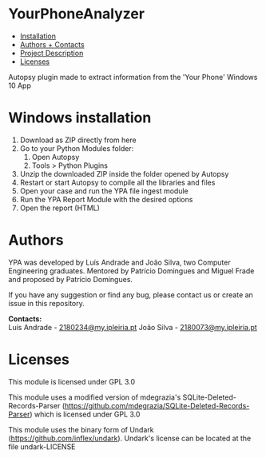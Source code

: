 # YourPhoneAnalyzer

*   [Installation](#windows-installation)
*   [Authors + Contacts](#authors)
*   [Project Description](#project-description-pt)
*   [Licenses](#licenses)

Autopsy plugin made to extract information from the 'Your Phone' Windows 10 App

# Windows installation

1.  Download as ZIP directly from here
2.  Go to your Python Modules folder:
    1. Open Autopsy
    2. Tools > Python Plugins
3.  Unzip the downloaded ZIP inside the folder opened by Autopsy
4.  Restart or start Autopsy to compile all the libraries and files
5.  Open your case and run the YPA file ingest module
6.  Run the YPA Report Module with the desired options
7.  Open the report (HTML)

# Authors

YPA was developed by Luís Andrade and João Silva, two Computer Engineering graduates.
Mentored by Patrício Domingues and Miguel Frade and proposed by Patrício Domingues.

If you have any suggestion or find any bug, please contact us or create an issue in this repository.

**Contacts:**  
Luís Andrade - 2180234@my.ipleiria.pt
João Silva - 2180073@my.ipleiria.pt  

# Licenses
This module is licensed under GPL 3.0

This module uses a modified version of mdegrazia's SQLite-Deleted-Records-Parser (https://github.com/mdegrazia/SQLite-Deleted-Records-Parser) which is licensed under GPL 3.0

This module uses the binary form of Undark (https://github.com/inflex/undark). Undark's license can be located at the file undark-LICENSE
